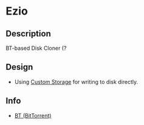 # Ezio

## Description

BT-based Disk Cloner (?

## Design

* Using [Custom Storage](http://libtorrent.org/reference-Custom_Storage.html#overview) for writing to disk directly.

## Info

* [BT (BitTorrent)](https://en.wikipedia.org/wiki/BitTorrent)